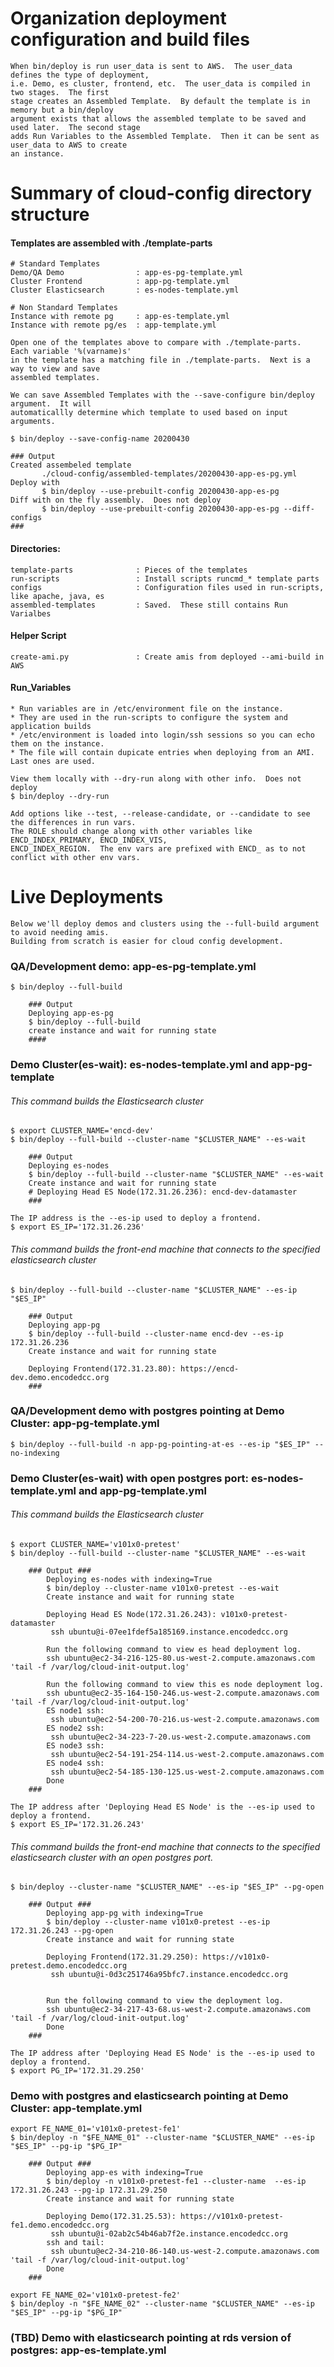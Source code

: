Organization deployment configuration and build files
=====================================================
    When bin/deploy is run user_data is sent to AWS.  The user_data defines the type of deployment, 
    i.e. Demo, es cluster, frontend, etc.  The user_data is compiled in two stages.  The first 
    stage creates an Assembled Template.  By default the template is in memory but a bin/deploy
    argument exists that allows the assembled template to be saved and used later.  The second stage 
    adds Run Variables to the Assembled Template.  Then it can be sent as user_data to AWS to create
    an instance.

# Summary of cloud-config directory structure

#### Templates are assembled with ./template-parts
    # Standard Templates
    Demo/QA Demo                : app-es-pg-template.yml
    Cluster Frontend            : app-pg-template.yml
    Cluster Elasticsearch       : es-nodes-template.yml
    
    # Non Standard Templates
    Instance with remote pg     : app-es-template.yml
    Instance with remote pg/es  : app-template.yml

    Open one of the templates above to compare with ./template-parts.  Each variable '%(varname)s' 
    in the template has a matching file in ./template-parts.  Next is a way to view and save
    assembled templates.

    We can save Assembled Templates with the --save-configure bin/deploy argument.  It will 
    automaticallly determine which template to used based on input arguments.

    $ bin/deploy --save-config-name 20200430

    ### Output
    Created assembeled template
           ./cloud-config/assembled-templates/20200430-app-es-pg.yml
    Deploy with
           $ bin/deploy --use-prebuilt-config 20200430-app-es-pg
    Diff with on the fly assembly.  Does not deploy
           $ bin/deploy --use-prebuilt-config 20200430-app-es-pg --diff-configs
    ###


#### Directories:
    template-parts              : Pieces of the templates
    run-scripts                 : Install scripts runcmd_* template parts
    configs                     : Configuration files used in run-scripts, like apache, java, es
    assembled-templates         : Saved.  These still contains Run Varialbes

#### Helper Script
    create-ami.py               : Create amis from deployed --ami-build in AWS

#### Run_Variables
    * Run variables are in /etc/environment file on the instance.  
    * They are used in the run-scripts to configure the system and application builds
    * /etc/environment is loaded into login/ssh sessions so you can echo them on the instance.
    * The file will contain dupicate entries when deploying from an AMI.  Last ones are used.
    
    View them locally with --dry-run along with other info.  Does not deploy
    $ bin/deploy --dry-run

    Add options like --test, --release-candidate, or --candidate to see the differences in run vars.
    The ROLE should change along with other variables like ENCD_INDEX_PRIMARY, ENCD_INDEX_VIS,
    ENCD_INDEX_REGION.  The env vars are prefixed with ENCD_ as to not conflict with other env vars.

# Live Deployments
    Below we'll deploy demos and clusters using the --full-build argument to avoid needing amis.  
    Building from scratch is easier for cloud config development.

### QA/Development demo: app-es-pg-template.yml
    $ bin/deploy --full-build

        ### Output
        Deploying app-es-pg
        $ bin/deploy --full-build
        create instance and wait for running state
        ####

### Demo Cluster(es-wait): es-nodes-template.yml and app-pg-template

###### This command builds the Elasticsearch cluster
    $ export CLUSTER_NAME='encd-dev'
    $ bin/deploy --full-build --cluster-name "$CLUSTER_NAME" --es-wait
   
        ### Output
        Deploying es-nodes
        $ bin/deploy --full-build --cluster-name "$CLUSTER_NAME" --es-wait
        Create instance and wait for running state
        # Deploying Head ES Node(172.31.26.236): encd-dev-datamaster
        ###

    The IP address is the --es-ip used to deploy a frontend.
    $ export ES_IP='172.31.26.236'


###### This command builds the front-end machine that connects to the specified elasticsearch cluster
    $ bin/deploy --full-build --cluster-name "$CLUSTER_NAME" --es-ip "$ES_IP"
    
        ### Output
        Deploying app-pg
        $ bin/deploy --full-build --cluster-name encd-dev --es-ip 172.31.26.236
        Create instance and wait for running state

        Deploying Frontend(172.31.23.80): https://encd-dev.demo.encodedcc.org
        ###

### QA/Development demo with postgres pointing at Demo Cluster: app-pg-template.yml
    $ bin/deploy --full-build -n app-pg-pointing-at-es --es-ip "$ES_IP" --no-indexing


### Demo Cluster(es-wait) with open postgres port: es-nodes-template.yml and app-pg-template.yml

###### This command builds the Elasticsearch cluster
    $ export CLUSTER_NAME='v101x0-pretest'
    $ bin/deploy --full-build --cluster-name "$CLUSTER_NAME" --es-wait

        ### Output ###
            Deploying es-nodes with indexing=True
            $ bin/deploy --cluster-name v101x0-pretest --es-wait
            Create instance and wait for running state

            Deploying Head ES Node(172.31.26.243): v101x0-pretest-datamaster
             ssh ubuntu@i-07ee1fdef5a185169.instance.encodedcc.org

            Run the following command to view es head deployment log.
            ssh ubuntu@ec2-34-216-125-80.us-west-2.compute.amazonaws.com 'tail -f /var/log/cloud-init-output.log'

            Run the following command to view this es node deployment log.
            ssh ubuntu@ec2-35-164-150-246.us-west-2.compute.amazonaws.com 'tail -f /var/log/cloud-init-output.log'
            ES node1 ssh:
             ssh ubuntu@ec2-54-200-70-216.us-west-2.compute.amazonaws.com
            ES node2 ssh:
             ssh ubuntu@ec2-34-223-7-20.us-west-2.compute.amazonaws.com
            ES node3 ssh:
             ssh ubuntu@ec2-54-191-254-114.us-west-2.compute.amazonaws.com
            ES node4 ssh:
             ssh ubuntu@ec2-54-185-130-125.us-west-2.compute.amazonaws.com
            Done
        ###

    The IP address after 'Deploying Head ES Node' is the --es-ip used to deploy a frontend.
    $ export ES_IP='172.31.26.243'

###### This command builds the front-end machine that connects to the specified elasticsearch cluster with an open postgres port.
    $ bin/deploy --cluster-name "$CLUSTER_NAME" --es-ip "$ES_IP" --pg-open
    
        ### Output ###
            Deploying app-pg with indexing=True
            $ bin/deploy --cluster-name v101x0-pretest --es-ip 172.31.26.243 --pg-open
            Create instance and wait for running state

            Deploying Frontend(172.31.29.250): https://v101x0-pretest.demo.encodedcc.org
             ssh ubuntu@i-0d3c251746a95bfc7.instance.encodedcc.org


            Run the following command to view the deployment log.
            ssh ubuntu@ec2-34-217-43-68.us-west-2.compute.amazonaws.com 'tail -f /var/log/cloud-init-output.log'
            Done
        ###

    The IP address after 'Deploying Head ES Node' is the --es-ip used to deploy a frontend.
    $ export PG_IP='172.31.29.250'

### Demo with postgres and elasticsearch pointing at Demo Cluster: app-template.yml
    export FE_NAME_01='v101x0-pretest-fe1'
    $ bin/deploy -n "$FE_NAME_01" --cluster-name "$CLUSTER_NAME" --es-ip "$ES_IP" --pg-ip "$PG_IP"

        ### Output ###
            Deploying app-es with indexing=True
            $ bin/deploy -n v101x0-pretest-fe1 --cluster-name  --es-ip 172.31.26.243 --pg-ip 172.31.29.250
            Create instance and wait for running state

            Deploying Demo(172.31.25.53): https://v101x0-pretest-fe1.demo.encodedcc.org
             ssh ubuntu@i-02ab2c54b46ab7f2e.instance.encodedcc.org
            ssh and tail:
             ssh ubuntu@ec2-34-210-86-140.us-west-2.compute.amazonaws.com 'tail -f /var/log/cloud-init-output.log'
            Done
        ###

    export FE_NAME_02='v101x0-pretest-fe2'
    $ bin/deploy -n "$FE_NAME_02" --cluster-name "$CLUSTER_NAME" --es-ip "$ES_IP" --pg-ip "$PG_IP"


### (TBD) Demo with elasticsearch pointing at rds version of postgres: app-es-template.yml
